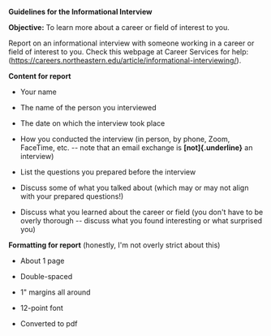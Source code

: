 **Guidelines for the Informational Interview**

**Objective:** To learn more about a career or field of interest to you.

Report on an informational interview with someone working in a career or
field of interest to you. Check this webpage at Career Services for
help:
(https://careers.northeastern.edu/article/informational-interviewing/).

**Content for report**

-   Your name

-   The name of the person you interviewed

-   The date on which the interview took place

-   How you conducted the interview (in person, by phone, Zoom,
    FaceTime, etc. -- note that an email exchange is
    **[not]{.underline}** an interview)

-   List the questions you prepared before the interview

-   Discuss some of what you talked about (which may or may not align
    with your prepared questions!)

-   Discuss what you learned about the career or field (you don't have
    to be overly thorough -- discuss what you found interesting or what
    surprised you)

**Formatting for report** (honestly, I'm not overly strict about this)

-   About 1 page

-   Double-spaced

-   1" margins all around

-   12-point font

-   Converted to pdf
